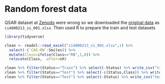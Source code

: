# Random forest data

QSAR dataset at [Zenodo](https://zenodo.org/record/3738729) were wrong so we downloaded the [original data](https://pubs.acs.org/doi/10.1021/ci4000213) as `ci4000213_si_001.xlsx`. 
Then used R to prepare the train and test datasets

```R
library(tidyverse)

clean <- readxl::read_excel("ci4000213_si_001.xlsx",1) %>% 
  select(-(`CAS-RN`:Smiles)) %>% 
  mutate(Class=ifelse(Class=="RB",1,0)) %>%
  relocate(Class, .after=nX)

clean %>% filter(Status=="Train") %>% select(-Status) %>% write_csv("train_rows_fixed.csv")
clean %>% filter(Status=="Test") %>% select(-c(Status,Class)) %>% write_csv("test_rows_fixed.csv")
clean %>% filter(Status=="Test") %>% select(-Status) %>% write_csv("test_rows_wlabels_fixed.csv")
```
